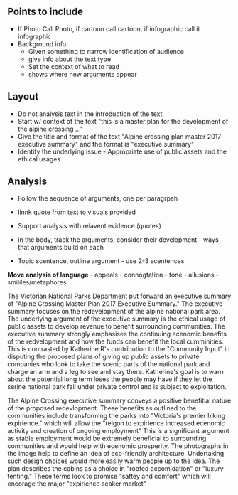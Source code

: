 ## Points to include
- If Photo Call Photo, if cartoon call cartoon, if infographic call it infographic
- Background info
	- Given something to narrow identification of audience
	- give info about the text type
	- Set the context of what to read
	 - shows where new arguments appear

## Layout
- Do not analysis text in the introduction of the text
- Start w/ context of the text "this is a master plan for the development of the alpine crossing …"
- Give the title and format of the text "Alpine crossing plan master 2017 executive summary" and the format is "executive summary"
- Identify the underlying issue - Appropriate use of public assets and the ethical usages

## Analysis
- Follow the sequence of arguments, one per paragrpah
- linnk quote from text to visuals provided
- Support analysis with relavent evidence (quotes) 

- in the body, track the arguments, consider their development - ways that arguments build on each
- Topic scentence, outline argument - use 2-3 scentences

**Move analysis of language**
	- appeals
	- connogtation
	- tone
	- allusions
	- smililes/metaphores

The Victorian National Parks Department put forward an executive summary of "Alpine Crossing Master Plan 2017 Executive Summary." The executive summary focuses on the redevelopment of the alpine national park area. The underlying argument of the executive summary is the ethical usage of public assets to develop revenue to benefit surrounding communities. The executive summary strongly emphasises the continuing ecenomic benefits of the redvelopment and how the funds can benefit the local cumminities. This is contrasted by Katherine  R's contribution to the "Community Input" in disputing the proposed plans of giving up public assets to private companies who look to take the scenic parts of the national park and charge an arm and a leg to see and stay there. Katherine's goal is to warn about the potential long term loses the people may have if they let the serine national park fall under private control and is subject to exploitation.

The Alpine Crossing executive summary conveys a positive benefitial nature of the proposed redevlopment. These benefits as outlined to the communities include transforming the parks into "Victoria's premier hiking expirience." which will allow the "reigon to expirience increased ecenomic activity and creation of ongoing employment" This is a significant argument as stable employment would be extremely beneficial to surrounding communities and would help with ecenomic prosperity. The photographs in the image help to define an idea of eco-friendly architecture. Undertaking such design choices would more easily warm people up to the idea. The plan describes the cabins as a choice in "roofed accomidation" or "luxury tenting." These terms look to promise "saftey and comfort" which will encorage the major "expirience seaker market"  